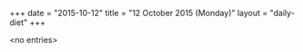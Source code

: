 +++
date = "2015-10-12"
title = "12 October 2015 (Monday)"
layout = "daily-diet"
+++


\<no entries\>

